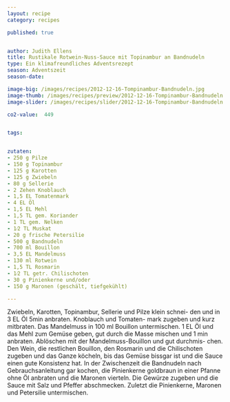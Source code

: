 ```yaml
---
layout: recipe
category: recipes

published: true


author: Judith Ellens
title: Rustikale Rotwein-Nuss-Sauce mit Topinambur an Bandnudeln
type: Ein klimafreundliches Adventsrezept
season: Adventszeit
season-date:

image-big: /images/recipes/2012-12-16-Tompinambur-Bandnudeln.jpg
image-thumb: /images/recipes/preview/2012-12-16-Tompinambur-Bandnudeln.jpg
image-slider: /images/recipes/slider/2012-12-16-Tompinambur-Bandnudeln.jpg

co2-value:  449


tags:


zutaten:
- 250 g Pilze
- 150 g Topinambur 
- 125 g Karotten 
- 125 g Zwiebeln 
- 80 g Sellerie
- 2 Zehen Knoblauch 
- 1,5 EL Tomatenmark 
- 4 EL Öl
- 1,5 EL Mehl
- 1,5 TL gem. Koriander 
- 1 TL gem. Nelken
- 1⁄2 TL Muskat
- 20 g frische Petersilie 
- 500 g Bandnudeln
- 700 ml Bouillon
- 3,5 EL Mandelmuss 
- 130 ml Rotwein
- 1,5 TL Rosmarin
- 1⁄2 TL getr. Chilischoten 
- 30 g Pinienkerne und/oder 
- 150 g Maronen (geschält, tiefgekühlt)

---
```


Zwiebeln, Karotten, Topinambur, Sellerie und Pilze klein schnei- den und in 3 EL Öl 5min anbraten. Knoblauch und Tomaten- mark zugeben und kurz mitbraten. Das Mandelmuss in 100 ml Bouillon untermischen. 1 EL Öl und das Mehl zum Gemüse geben, gut durch die Masse mischen und 1 min anbraten. Ablöschen mit der Mandelmuss-Bouillon und gut durchmis- chen. Den Wein, die restlichen Bouillon, den Rosmarin und die Chilischoten zugeben und das Ganze köcheln, bis das Gemüse bissgar ist und die Sauce einen gute Konsistenz hat. In der Zwischenzeit die Bandnudeln nach Gebrauchsanleitung gar kochen, die Pinienkerne goldbraun in einer Pfanne ohne Öl anbraten und die Maronen vierteln. Die Gewürze zugeben und die Sauce mit Salz und Pfeffer abschmecken. Zuletzt die Pinienkerne, Maronen und Petersilie untermischen.